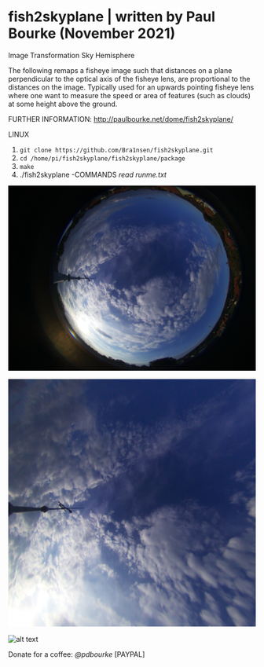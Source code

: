 # fish2skyplane | written by Paul Bourke (November 2021)

Image Transformation Sky Hemisphere 

The following remaps a fisheye image such that distances on a plane perpendicular to the optical axis of the fisheye lens, are proportional to the distances on the image. Typically used for an upwards pointing fisheye lens where one want to measure the speed or area of features (such as clouds) at some height above the ground.

FURTHER INFORMATION: http://paulbourke.net/dome/fish2skyplane/

LINUX
1. ```git clone https://github.com/Bra1nsen/fish2skyplane.git```
2. ```cd /home/pi/fish2skyplane/fish2skyplane/package```
3. ```make```
4. ./fish2skyplane -COMMANDS *read runme.txt*





![alt text](https://github.com/Bra1nsen/fish2skyplane/blob/main/st2.jpg)

![alt text](https://github.com/Bra1nsen/fish2skyplane/blob/main/st2_sky.jpg)









![alt text](https://st2.depositphotos.com/4431055/11871/i/950/depositphotos_118718962-stock-photo-coffee-cup-and-thank-you.jpg)



Donate for a coffee: *@pdbourke* [PAYPAL]
